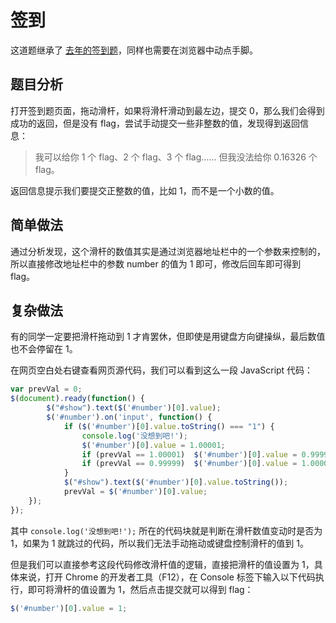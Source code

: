 # 签到

这道题继承了 [去年的签到题](https://github.com/ustclug/hackergame2019-writeups/blob/master/official/%E7%AD%BE%E5%88%B0%E9%A2%98/README.md)，同样也需要在浏览器中动点手脚。

## 题目分析

打开签到题页面，拖动滑杆，如果将滑杆滑动到最左边，提交 0，那么我们会得到成功的返回，但是没有 flag，尝试手动提交一些非整数的值，发现得到返回信息：

> 我可以给你 1 个 flag、2 个 flag、3 个 flag…… 但我没法给你 0.16326 个 flag。

返回信息提示我们要提交正整数的值，比如 1，而不是一个小数的值。

## 简单做法

通过分析发现，这个滑杆的数值其实是通过浏览器地址栏中的一个参数来控制的，所以直接修改地址栏中的参数 number 的值为 1 即可，修改后回车即可得到 flag。

## 复杂做法

有的同学一定要把滑杆拖动到 1 才肯罢休，但即使是用键盘方向键操纵，最后数值也不会停留在 1。

在网页空白处右键查看网页源代码，我们可以看到这么一段 JavaScript 代码：

```javascript
var prevVal = 0;
$(document).ready(function() {
        $("#show").text($('#number')[0].value);
        $('#number').on('input', function() {
            if ($('#number')[0].value.toString() === "1") {
                console.log('没想到吧!');
                $('#number')[0].value = 1.00001;
                if (prevVal == 1.00001)  $('#number')[0].value = 0.99999;
                if (prevVal == 0.99999)  $('#number')[0].value = 1.00001;
            }
            $("#show").text($('#number')[0].value.toString());
            prevVal = $('#number')[0].value;
    });
});
```

其中 `console.log('没想到吧!');` 所在的代码块就是判断在滑杆数值变动时是否为 1，如果为 1 就跳过的代码，所以我们无法手动拖动或键盘控制滑杆的值到 1。

但是我们可以直接参考这段代码修改滑杆值的逻辑，直接把滑杆的值设置为 1，具体来说，打开 Chrome 的开发者工具（F12），在 Console 标签下输入以下代码执行，即可将滑杆的值设置为 1，然后点击提交就可以得到 flag：

```javascript
$('#number')[0].value = 1;
```
